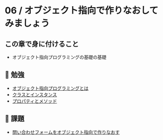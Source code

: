 # 06 / オブジェクト指向で作りなおしてみましょう

## この章で身に付けること

* オブジェクト指向プログラミングの基礎の基礎

## :book: 勉強

* [オブジェクト指向プログラミングとは](whats-oop.md)
* [クラスとインスタンス](class-and-instance.md)
* [プロパティとメソッド](property-and-method.md)

## :memo: 課題

* [問い合わせフォームをオブジェクト指向で作りなおす](contact-form-oop.md)
